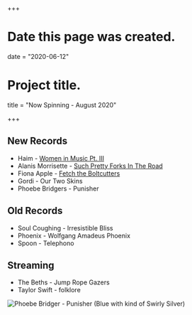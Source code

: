 +++
# Date this page was created.
date = "2020-06-12"

# Project title.
title = "Now Spinning - August 2020"

+++

## New Records
* Haim - [Women in Music Pt. III](https://www.discogs.com/Haim-Women-In-Music-Pt-III/release/15532255)
* Alanis Morrisette - [Such Pretty Forks In The Road](https://www.discogs.com/Alanis-Morissette-Such-Pretty-Forks-In-The-Road/release/15698911)
* Fiona Apple - [Fetch the Boltcutters](https://www.discogs.com/Fiona-Apple-Fetch-The-Bolt-Cutters/release/15628825)
* Gordi - Our Two Skins
* Phoebe Bridgers - Punisher

## Old Records
* Soul Coughing - Irresistible Bliss
* Phoenix - Wolfgang Amadeus Phoenix
* Spoon - Telephono

## Streaming
* The Beths - Jump Rope Gazers
* Taylor Swift - folklore


![Phoebe Bridger - Punisher (Blue with kind of Swirly Silver)](/img/punisher.jpg)



